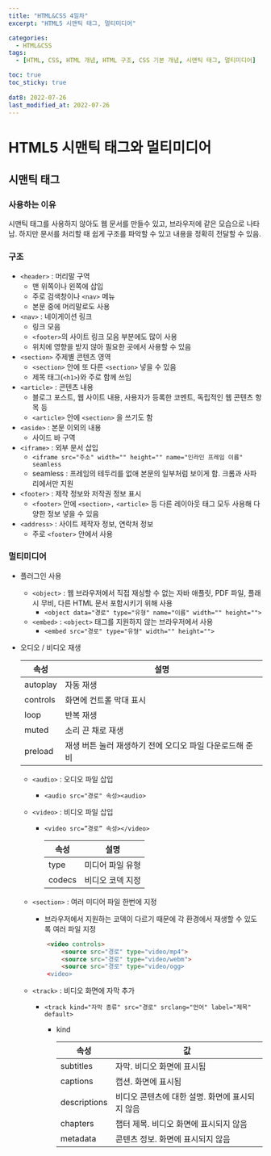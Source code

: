 ```yaml
---
title: "HTML&CSS 4일차"
excerpt: "HTML5 시맨틱 태그, 멀티미디어"

categories:
  - HTML&CSS
tags:
  - [HTML, CSS, HTML 개념, HTML 구조, CSS 기본 개념, 시맨틱 태그, 멀티미디어]

toc: true
toc_sticky: true
 
dat8: 2022-07-26
last_modified_at: 2022-07-26
---
```


# HTML5 시맨틱 태그와 멀티미디어

## 시맨틱 태그

### 사용하는 이유

시맨틱 태그를 사용하지 않아도 웹 문서를 만들수 있고, 브라우저에 같은 모습으로 나타남. 
하지만 문서를 처리할 때 쉽게 구조를 파악할 수 있고 내용을 정확히 전달할 수 있음.

### 구조

- `<header>` : 머리말 구역
    - 맨 위쪽이나 왼쪽에 삽입
    - 주로 검색창이나 `<nav>` 메뉴
    - 본문 중에 머리말로도 사용
- `<nav>` : 네이게이션 링크
    - 링크 모음
    - `<footer>`의 사이트 링크 모음 부분에도 많이 사용
    - 위치에 영향을 받지 않아 필요한 곳에서 사용할 수 있음
- `<section>` 주제별 콘텐츠 영역
    - `<section>` 안에 또 다른 `<section>` 넣을 수 있음
    - 제목 태그(`<h1>`)와 주로 함께 쓰임
- `<article>` : 콘텐츠 내용
    - 블로그 포스트, 웹 사이트 내용, 사용자가 등록한 코멘트, 독립적인 웹 콘텐츠 항목 등
    - `<article>` 안에 `<section>` 을 쓰기도 함
- `<aside>` : 본문 이외의 내용
    - 사이드 바 구역
- `<iframe>` : 외부 문서 삽입
    - `<iframe src="주소" width="" height="" name="인라인 프레임 이름" seamless`
    - seamless : 프레임의 테두리를 없애 본문의 일부처럼 보이게 함. 크롬과 사파리에서만 지원
- `<footer>` : 제작 정보와 저작권 정보 표시
    - `<footer>` 안에 `<section>,` `<article>` 등 다른 레이아웃 태그 모두 사용해 다양한 정보 넣을 수 있음
- `<address>` : 사이트 제작자 정보, 연락처 정보
    - 주로 `<footer>` 안에서 사용

### 멀티미디어

- 플러그인 사용
    - `<object>` : 웹 브라우저에서 직접 재싱할 수 없는 자바 애플릿, PDF 파일, 플래시 무비, 다른 HTML 문서 포함시키기 위해 사용
        - `<object data="경로" type="유형" name="이름" width="" height="">`
    - `<embed>` : `<object>` 태그를 지원하지 않는 브라우저에서 사용
        - `<embed src="경로" type="유형" width="" height="">`
- 오디오 / 비디오 재생

    | 속성 | 설명 |
    | --- | --- |
    | autoplay | 자동 재생 |
    | controls | 화면에 컨트롤 막대 표시 |
    | loop | 반복 재생 |
    | muted | 소리 끈 채로 재생 |
    | preload | 재생 버튼 눌러 재생하기 전에 오디오 파일 다운로드해 준비 |

    - `<audio>` : 오디오 파일 삽입
        - `<audio src="경로" 속성><audio>`
    - `<video>` : 비디오 파일 삽입
        - `<video src=”경로” 속성></video>`

            |속성|설명|
            |---|---|
            |type|미디어 파일 유형|
            |codecs|비디오 코덱 지정|
    - `<section>` : 여러 미디어 파일 한번에 지정
        - 브라우저에서 지원하는 코덱이 다르기 때문에 각 환경에서 재생할 수 있도록 여러 파일 지정
        ```html
            <video controls>
            	<source src="경로" type="video/mp4">
            	<source src="경로" type="video/webm">
            	<source src="경로" type="video/ogg>
            <video>
        ```
            
    - `<track>` : 비디오 화면에 자막 추가
        - `<track kind="자막 종류" src="경로" srclang="언어" label="제목" default>`
            - kind

                |속성|값|
                |---|---|
                |subtitles|자막. 비디오 화면에 표시됨|
                |captions|캡션. 화면에 표시됨|
                |descriptions|비디오 콘텐츠에 대한 설명. 화면에 표시되지 않음|
                |chapters|챕터 제목. 비디오 화면에 표시되지 않음|
                |metadata|콘텐츠 정보. 화면에 표시되지 않음|